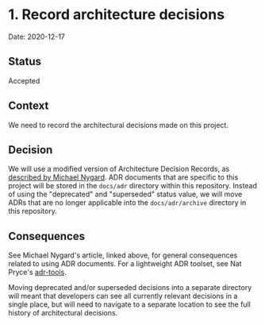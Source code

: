 # 1. Record architecture decisions

Date: 2020-12-17

## Status

Accepted

## Context

We need to record the architectural decisions made on this project.

## Decision

We will use a modified version of Architecture Decision Records, as [described by Michael Nygard](http://thinkrelevance.com/blog/2011/11/15/documenting-architecture-decisions). ADR documents that are specific to this project will be stored in the `docs/adr` directory within this repository. Instead of using the "deprecated" and "superseded" status value, we will move ADRs that are no longer applicable into the `docs/adr/archive` directory in this repository.

## Consequences

See Michael Nygard's article, linked above, for general consequences related to using ADR documents. For a lightweight ADR toolset, see Nat Pryce's [adr-tools](https://github.com/npryce/adr-tools).

Moving deprecated and/or superseded decisions into a separate directory will meant that developers can see all currently relevant decisions in a single place, but will need to navigate to a separate location to see the full history of architectural decisions.
